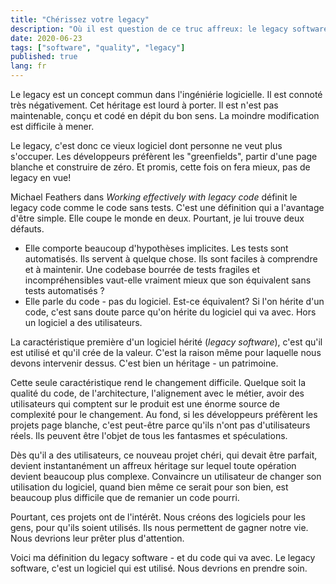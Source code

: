 ```yaml
---
title: "Chérissez votre legacy"
description: "Où il est question de ce truc affreux: le legacy software."
date: 2020-06-23
tags: ["software", "quality", "legacy"]
published: true
lang: fr
---
```


Le legacy est un concept commun dans l'ingéniérie logicielle. Il est connoté très négativement. Cet héritage est lourd à porter. Il est n'est pas maintenable, conçu et codé en dépit du bon sens. La moindre modification est difficile à mener. 

Le legacy, c'est donc ce vieux logiciel dont personne ne veut plus s'occuper. Les développeurs préfèrent les "greenfields", partir d'une page blanche et construire de zéro. Et promis, cette fois on fera mieux, pas de legacy en vue!

Michael Feathers dans _Working effectively with legacy code_ définit le legacy code comme le code sans tests. C'est une définition qui a l'avantage d'être simple. Elle coupe le monde en deux. Pourtant, je lui trouve deux défauts.

- Elle comporte beaucoup d'hypothèses implicites. Les tests sont automatisés. Ils servent à quelque chose. Ils sont faciles à comprendre et à maintenir. Une codebase bourrée de tests fragiles et incompréhensibles vaut-elle vraiment mieux que son équivalent sans tests automatisés ?
- Elle parle du code - pas du logiciel. Est-ce équivalent? Si l'on hérite d'un code, c'est sans doute parce qu'on hérite du logiciel qui va avec. Hors un logiciel a des utilisateurs.

La caractéristique première d'un logiciel hérité (_legacy software_), c'est qu'il est utilisé et qu'il crée de la valeur. C'est la raison même pour laquelle nous devons intervenir dessus. C'est bien un héritage - un patrimoine. 

Cette seule caractéristique rend le changement difficile. Quelque soit la qualité du code, de l'architecture, l'alignement avec le métier, avoir des utilisateurs qui comptent sur le produit est une énorme source de complexité pour le changement. Au fond, si les développeurs préfèrent les projets page blanche, c'est peut-être parce qu'ils n'ont pas d'utilisateurs réels. Ils peuvent être l'objet de tous les fantasmes et spéculations. 

Dès qu'il a des utilisateurs, ce nouveau projet chéri, qui devait être parfait, devient instantanément un affreux héritage sur lequel toute opération devient beaucoup plus complexe. Convaincre un utilisateur de changer son utilisation du logiciel, quand bien même ce serait pour son bien, est beaucoup plus difficile que de remanier un code pourri.

Pourtant, ces projets ont de l'intérêt. Nous créons des logiciels pour les gens, pour qu'ils soient utilisés. Ils nous permettent de gagner notre vie. Nous devrions leur prêter plus d'attention.

Voici ma définition du legacy software - et du code qui va avec. Le legacy software, c'est un logiciel qui est utilisé. Nous devrions en prendre soin.
